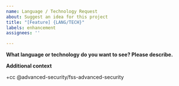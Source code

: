 ```yaml
---
name: Language / Technology Request
about: Suggest an idea for this project
title: "[Feature] {LANG/TECH}"
labels: enhancement
assignees: ''

---
```


**What language or technology do you want to see? Please describe.**
<!-- A clear and concise description of what the problem is. Ex. I'm always frustrated when [...] -->


**Additional context**
<!-- Add any other context or screenshots about the feature request here. -->


+cc @advanced-security/fss-advanced-security
